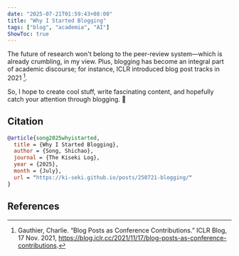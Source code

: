 ```yaml
---
date: "2025-07-21T01:59:43+08:00"
title: "Why I Started Blogging"
tags: ["blog", "academia", "AI"]
ShowToc: true
---
```


The future of research won't belong to the peer-review system—which is already crumbling, in my view. Plus, blogging has become an integral part of academic discourse; for instance, ICLR introduced blog post tracks in 2021 [^Gauthier].

So, I hope to create cool stuff, write fascinating content, and hopefully catch your attention through blogging. 🌟

## Citation

```bibtex
@article{song2025whyistarted,
  title = {Why I Started Blogging},
  author = {Song, Shichao},
  journal = {The Kiseki Log},
  year = {2025},
  month = {July},
  url = "https://ki-seki.github.io/posts/250721-blogging/"
}
```

## References

[^Gauthier]: Gauthier, Charlie. “Blog Posts as Conference Contributions.” ICLR Blog, 17 Nov. 2021, https://blog.iclr.cc/2021/11/17/blog-posts-as-conference-contributions.
